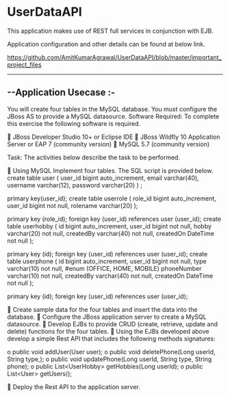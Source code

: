 # UserDataAPI
This application makes use of REST full services in conjunction with EJB.

Application configuration and other details can be found at below link.

https://github.com/AmitKumarAgrawal/UserDataAPI/blob/master/important_project_files


---------------------------------
--Application Usecase :-
---------------------------------


You will create four tables in the MySQL database. You must configure the JBoss AS to provide a MySQL datasource.
Software Required: To complete this exercise the following software is required.

 JBoss Developer Studio 10+ or Eclipse IDE
 JBoss Wildfly 10 Application Server or EAP 7 (community version)
 MySQL 5.7 (community version)

Task: The activities below describe the task to be performed.

 Using MySQL Implement four tables. The SQL script is provided below.
create table user (
user_id bigint auto_increment,
email varchar(40),
username varchar(12),
password varchar(20)
) ;

primary key(user_id);
create table userrole (
role_id bigint auto_increment,
user_id bigint not null,
rolename varchar(20)
);

primary key (role_id);
foreign key (user_id) references user (user_id);
create table userhobby (
id bigint auto_increment,
user_id bigint not null,
hobby varchar(20) not null,
createdBy varchar(40) not null,
createdOn DateTime not null
);

primary key (id);
foreign key (user_id) references user (user_id);
create table userphone (
id bigint auto_increment,
user_id bigint not null,
type varchar(10) not null, #enum (OFFICE, HOME, MOBILE)
phoneNumber varchar(10) not null,
createdBy varchar(40) not null,
createdOn DateTime not null
);

primary key (id);
foreign key (user_id) references user (user_id);

 Create sample data for the four tables and insert the data into the database.
 Configure the JBoss application server to create a MySQL datasource.
 Develop EJBs to provide CRUD (create, retrieve, update and delete) functions for the four tables.
 Using the EJBs developed above develop a simple Rest API that includes the following methods signatures:

o public void addUser(User user);
o public void deletePhone(Long userId, String type,);
o public void updatePhone(Long userId, String type, String phone);
o public List&lt;UserHobby&gt; getHobbies(Long userId);
o public List&lt;User&gt; getUsers();

 Deploy the Rest API to the application server.
